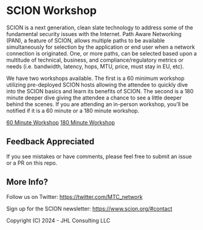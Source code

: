# SCION Workshop

SCION is a next generation, clean slate technology to address some of the fundamental security issues with the Internet. Path Aware Networking (PAN), a feature of SCION, allows multiple paths to be available simultaneously for selection by the application or end user when a network connection is originated. One, or more paths, can be selected based upon a multitude of technical, business, and compliance/regulatory metrics or needs (i.e. bandwidth, latency, hops, MTU, price, must stay in EU, etc).

We have two workshops available. The first is a 60 minimum workshop utilizing pre-deployed SCION hosts allowing the attendee to quickly dive into the SCION basics and learn its benefits of SCION. The second is a 180 minute deeper dive giving the attendee a chance to see a little deeper behind the scenes. If you are attending an in-person workshop, you'll be notified if it is a 60 minute or a 180 minute workshop.

[60 Minute Workshop](Workshop60Minutes.md)
[180 Minute Workshop](Workshop180Minutes.md)

## Feedback Appreciated
If you see mistakes or have comments, please feel free to submit an issue or a PR on this repo.

## More Info?

Follow us on Twitter: https://twitter.com/MTC_network

Sign up for the SCION newsletter: https://www.scion.org/#contact

Copyright (C) 2024 - JHL Consulting LLC










